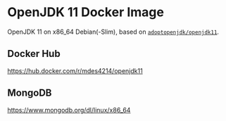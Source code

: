 # OpenJDK 11 Docker Image
OpenJDK 11 on x86_64 Debian(-Slim), based on [`adoptopenjdk/openjdk11`](https://hub.docker.com/r/adoptopenjdk/openjdk11).

## Docker Hub
https://hub.docker.com/r/mdes4214/openjdk11

## MongoDB
https://www.mongodb.org/dl/linux/x86_64
